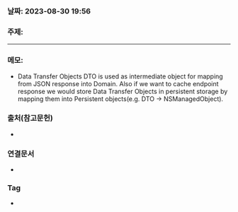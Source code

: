 ### 날짜: 2023-08-30 19:56

### 주제: 
---
### 메모: 
- Data Transfer Objects DTO is used as intermediate object for mapping from JSON response into Domain. Also if we want to cache endpoint response we would store Data Transfer Objects in persistent storage by mapping them into Persistent objects(e.g. DTO -> NSManagedObject).

### 출처(참고문헌) 
- 

### 연결문서 
- 

### Tag
- 